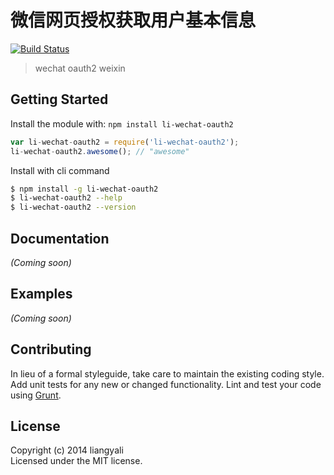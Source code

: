 # 微信网页授权获取用户基本信息

[![Build Status](https://secure.travis-ci.org/liangyali/li-wechat-oauth2.png?branch=master)](http://travis-ci.org/liangyali/li-wechat-oauth2)

> wechat oauth2 weixin


## Getting Started

Install the module with: `npm install li-wechat-oauth2`

```js
var li-wechat-oauth2 = require('li-wechat-oauth2');
li-wechat-oauth2.awesome(); // "awesome"
```

Install with cli command

```sh
$ npm install -g li-wechat-oauth2
$ li-wechat-oauth2 --help
$ li-wechat-oauth2 --version
```

## Documentation

_(Coming soon)_


## Examples

_(Coming soon)_


## Contributing

In lieu of a formal styleguide, take care to maintain the existing coding style. Add unit tests for any new or changed functionality. Lint and test your code using [Grunt](http://gruntjs.com).


## License

Copyright (c) 2014 liangyali  
Licensed under the MIT license.
